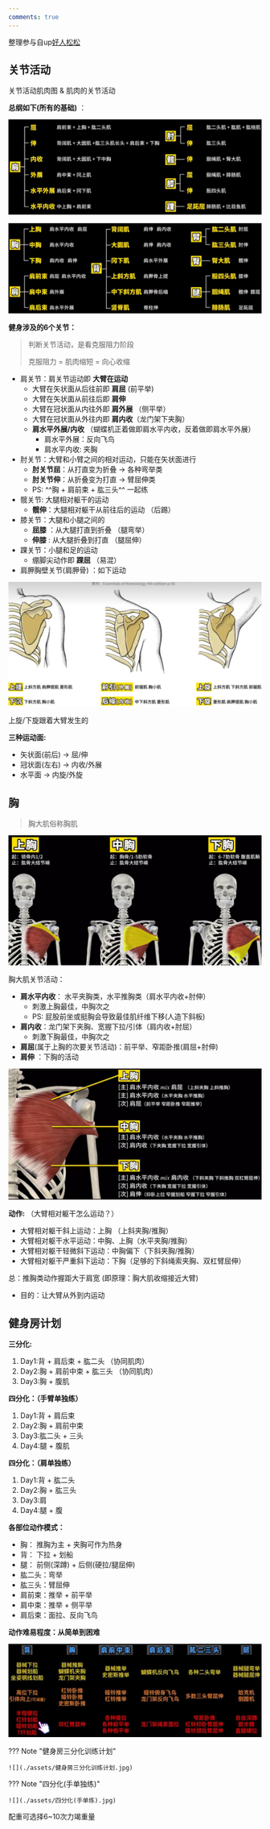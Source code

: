 ```yaml
---
comments: true
---
```


整理参与自up[好人松松](https://space.bilibili.com/2078781964)

## 关节活动

关节活动肌肉图 & 肌肉的关节活动

**总纲如下(所有的基础)** ：

![](./assets/关节活动的肌肉.jpg)

![](./assets/肌肉的关节活动.jpg)

**健身涉及的6个关节：**

> 判断关节活动，是看克服阻力阶段
>
> 克服阻力 = 肌肉缩短 = 向心收缩

- 肩关节：肩关节运动即 **大臂在运动**
    * 大臂在矢状面从后往前即 **肩屈**  (前平举)
    * 大臂在矢状面从前往后即 **肩伸**
    * 大臂在冠状面从内往外即 **肩外展** （侧平举）
    * 大臂在冠状面从外往内即 **肩内收**（龙门架下夹胸）
    * **肩水平外展/内收**  （蝴蝶机正着做即肩水平内收，反着做即肩水平外展）
        * 肩水平外展：反向飞鸟
        * 肩水平内收: 夹胸
- 肘关节：大臂和小臂之间的相对运动，只能在矢状面进行
    - **肘关节屈**：从打直变为折叠 -> 各种弯举类 
    - **肘关节伸**：从折叠变为打直 -> 臂屈伸类
    - PS: ^^胸 + 肩前束 + 肱三头^^ 一起练
- 髋关节: 大腿相对躯干的运动
    - **髋伸**：大腿相对躯干从前往后的运动 （后踢）
- 膝关节：大腿和小腿之间的
    - **屈膝** ：从大腿打直到折叠 （腿弯举）
    - **伸膝** : 从大腿折叠到打直 （腿屈伸）
- 踝关节：小腿和足的运动
    - 绷脚尖动作即 **踝屈** （易混）
- 肩胛胸壁关节(肩胛骨) ：如下运动

![](./assets/肩胛骨运动.jpg)

上旋/下旋跟着大臂发生的

**三种运动面:**

- 矢状面(前后) -> 屈/伸
- 冠状面(左右) -> 内收/外展
- 水平面 -> 内旋/外旋

## 胸

> 胸大肌俗称胸肌

![](./assets/胸部结构.jpg)

胸大肌关节活动：

- **肩水平内收**： 水平夹胸类，水平推胸类（肩水平内收+肘伸）
    - 刺激上胸最佳，中胸次之 
    - PS: 屁股前坐或挺胸会导致最佳肌纤维下移(人造下斜板)  
- **肩内收**：龙门架下夹胸、宽握下拉/引体（肩内收+肘屈）
    - 刺激下胸最佳，中胸次之
- **肩屈**(属于上胸的次要关节活动)：前平举、窄距卧推(肩屈+肘伸)
- **肩伸** ：下胸的活动

![](./assets/练胸总结图.jpg)

**动作:** （大臂相对躯干怎么运动？）

- 大臂相对躯干斜上运动：上胸 （上斜夹胸/推胸）
- 大臂相对躯干水平运动：中胸、上胸（水平夹胸/推胸）
- 大臂相对躯干轻微斜下运动：中胸偏下（下斜夹胸/推胸）
- 大臂相对躯干严重斜下运动：下胸（足够的下斜绳索夹胸、双杠臂屈伸）

总：推胸类动作握距大于肩宽 (即原理：胸大肌收缩接近大臂)
- 目的：让大臂从外到内运动


## 健身房计划

**三分化:**  

1. Day1:背 + 肩后束 + 肱二头 （协同肌肉）
2. Day2:胸 + 肩前中束 + 肱三头 （协同肌肉）
3. Day3:胸 + 腹肌

**四分化：（手臂单独练）**

1. Day1:背 + 肩后束
2. Day2:胸 + 肩前中束
3. Day3:肱二头 + 三头
4. Day4:腿 + 腹肌

**四分化：（肩单独练）**

1. Day1:背 + 肱二头 
2. Day2:胸 + 肱三头
3. Day3:肩
4. Day4:腿 + 腹

**各部位动作模式：**

- 胸： 推胸为主 + 夹胸可作为热身
- 背： 下拉 + 划船
- 腿： 前侧(深蹲) + 后侧(硬拉/腿屈伸)
- 肱二头：弯举
- 肱三头：臂屈伸
- 肩前束：推举 + 前平举
- 肩中束：推举 + 侧平举
- 肩后束：面拉、反向飞鸟

**动作难易程度：从简单到困难**

![](./assets/动作难易程度.jpg)

??? Note "健身房三分化训练计划"

    ![](./assets/健身房三分化训练计划.jpg)

??? Note "四分化(手单独练)"

    ![](./assets/四分化(手单练).jpg)

配重可选择6~10次力竭重量